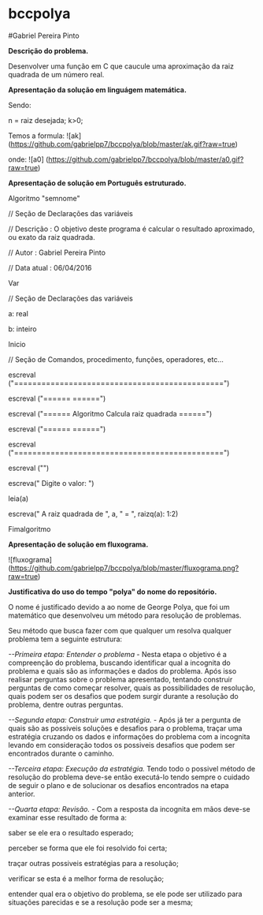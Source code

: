 # bccpolya
#Gabriel Pereira Pinto

**Descrição do problema.**

  Desenvolver uma função em C que caucule uma aproximação da raiz quadrada de um número real.
  
**Apresentação da solução em linguágem matemática.**

Sendo:

n = raiz desejada; k>0; 

Temos a formula:
![ak]
(https://github.com/gabrielpp7/bccpolya/blob/master/ak.gif?raw=true)
 

onde:
![a0]
(https://github.com/gabrielpp7/bccpolya/blob/master/a0.gif?raw=true)
 
**Apresentação de solução em Português estruturado.**

Algoritmo "semnome"

// Seção de Declarações das variáveis

// Descrição   : O objetivo deste programa é calcular o resultado aproximado, ou exato da raiz quadrada.

// Autor    : Gabriel Pereira Pinto

// Data atual  : 06/04/2016

Var

// Seção de Declarações das variáveis

   a: real
   
   b: inteiro

Inicio

// Seção de Comandos, procedimento, funções, operadores, etc...


   escreval ("==============================================")
   
   escreval ("======                                  ======")
   
   escreval ("======  Algoritmo Calcula raiz quadrada ======")
   
   escreval ("======                                  ======")
   
   escreval ("==============================================")
   
   escreval ("")
   
   escreva("         Digite o valor: ")
   
   leia(a)
   
   escreva("         A raiz quadrada de ", a, " = ", raizq(a): 1:2)
   

Fimalgoritmo

**Apresentação de solução em fluxograma.**

![fluxograma]
(https://github.com/gabrielpp7/bccpolya/blob/master/fluxograma.png?raw=true)

**Justificativa do uso do tempo "polya" do nome do repositório.**

O nome é justificado devido a ao nome de George Polya, que foi um matemático que desenvolveu um método para resolução de problemas.

Seu método que busca fazer com que qualquer um resolva qualquer problema tem a seguinte estrutura:

*--Primeira etapa: Entender o problema* - Nesta etapa o objetivo é a compreenção do problema, buscando identificar qual a incognita do problema e quais são as informações e dados do problema. Após isso realisar perguntas sobre o problema apresentado, tentando construir perguntas de como começar resolver, quais as possibilidades de resolução, quais podem ser os desafios que podem surgir durante a resolução do problema, dentre outras perguntas.

*--Segunda etapa: Construir uma estratégia.* - Após já ter a pergunta de quais são as possiveis soluções e desafios para o problema, traçar uma estratégia cruzando os dados e informações do problema com a incognita levando em consideração todos os possiveis desafios que podem ser encontrados durante o caminho.

*--Terceira etapa: Execução da estratégia.* Tendo todo o possivel método de resolução do problema deve-se então executá-lo tendo sempre o cuidado de seguir o plano e de solucionar os desafios encontrados na etapa anterior.

*--Quarta etapa: Revisão.* - Com a resposta da incognita em mãos deve-se examinar esse resultado de forma a:

saber se ele era o resultado esperado;

perceber se forma que ele foi resolvido foi certa;

traçar outras possiveis estratégias para a resolução;

verificar se esta é a melhor forma de resolução;

entender qual era o objetivo do problema, se ele pode ser utilizado para situações parecidas e se a resolução pode ser a mesma;
